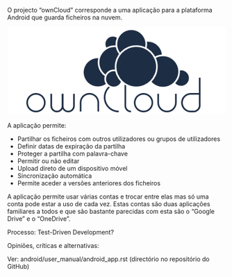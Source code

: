 O projecto “ownCloud” corresponde a uma aplicação para a plataforma Android que guarda ficheiros na nuvem.

![owncloud](/ESOF-docs/resources/ownCloud2.png)

A aplicação permite:
* Partilhar os ficheiros com outros utilizadores ou grupos de utilizadores
* Definir datas de expiração da partilha
* Proteger a partilha com palavra-chave
* Permitir ou não editar
* Upload direto de um dispositivo móvel
* Sincronização automática
* Permite aceder a versões anteriores dos ficheiros

A aplicação permite usar várias contas e trocar entre elas mas só uma conta pode estar a uso de cada vez.
Estas contas são duas aplicações familiares a todos e que são bastante parecidas com esta são o “Google Drive” e o “OneDrive”.

Processo: Test-Driven Development?

Opiniões, críticas e alternativas: 


Ver: android/user_manual/android_app.rst (directório no repositório do GitHub)
